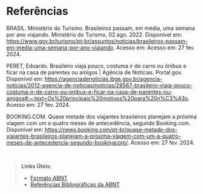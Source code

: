 # Referências

BRASIL. Ministério do Turismo. Brasileiros passam, em média, uma semana por ano viajando. Ministério do Turismo, 02 ago. 2022. Disponível em: <https://www.gov.br/turismo/pt-br/assuntos/noticias/brasileiros-passam-em-media-uma-semana-por-ano-viajando>. Acesso em: Acesso em: 27 fev. 2024.

PERET, Eduardo. Brasileiro viaja pouco, costuma ir de carro ou ônibus e ficar na casa de parentes ou amigos | Agência de Notícias. Portal gov. Disponível em: <https://agenciadenoticias.ibge.gov.br/agencia-noticias/2012-agencia-de-noticias/noticias/28567-brasileiro-viaja-pouco-costuma-ir-de-carro-ou-onibus-e-ficar-na-casa-de-parentes-ou-amigos#:~:text=Os%20principais%20motivos%20para%20n%C3%A3o>. Acesso em: 27 fev. 2024.

BOOKING.COM. Quase metade dos viajantes brasileiros planejam a próxima viagem com um a quatro meses de antecedência, segundo Booking.com. Disponível em: <https://news.booking.com/pt-br/quase-metade-dos-viajantes-brasileiros-planejam-a-proxima-viagem-com-um-a-quatro-meses-de-antecedencia-segundo-bookingcom/>. Acesso em: 27 fev. 2024.
‌

‌

> **Links Úteis**:
> - [Formato ABNT](https://www.normastecnicas.com/abnt/trabalhos-academicos/referencias/)
> - [Referências Bibliográficas da ABNT](https://comunidade.rockcontent.com/referencia-bibliografica-abnt/)
